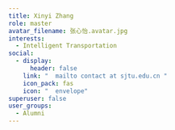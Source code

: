 ```yaml
---
title: Xinyi Zhang
role: master
avatar_filename: 张心怡.avatar.jpg
interests:
  - Intelligent Transportation
social:
  - display:
      header: false
    link: "  mailto contact at sjtu.edu.cn "
    icon_pack: fas
    icon: "  envelope"
superuser: false
user_groups:
  - Alumni
---
```

